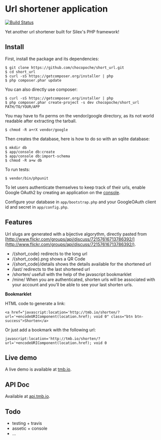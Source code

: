 # Url shortener application

[![Build Status](https://travis-ci.org/chocopoche/short_url.png?branch=master)](https://travis-ci.org/chocopoche/short_url)

Yet another url shortener built for Silex's PHP framework!

## Install

First, install the package and its dependencies: 

    $ git clone https://github.com/chocopoche/short_url.git
    $ cd short_url
    $ curl -sS https://getcomposer.org/installer | php
    $ php composer.phar update

You can also directly use composer:

    $ curl -sS https://getcomposer.org/installer | php
    $ php composer.phar create-project -s dev chocopoche/short_url PATH/TO/YOUR/APP

You may have to fix perms on the vendor/google directory, as its not world 
readable after extracting the tarball.

    $ chmod -R a+rX vendor/google

Then creates the database, here is how to do so with an sqlite database:

    $ mkdir db
    $ app/console db:create
    $ app/console db:import-schema
    $ chmod -R a+w db

To run tests:

    $ vendor/bin/phpunit

To let users authenticate themselves to keep track of their urls, enable
Google OAuth2 by creating an application on the [console](https://code.google.com/apis/console/).

Configure your database in `app/bootstrap.php` and your GoogleOAuth client id
and secret in `app/config.php`.

## Features

Url slugs are generated with a bijective algorythm, directly pasted from 
[http://www.flickr.com/groups/api/discuss/72157616713786392/](http://www.flickr.com/groups/api/discuss/72157616713786392/).

- /{short_code} redirects to the long url
- /{short_code}.png shows a QR Code
- /{short_code}/details shows the details available for the shortened url
- /last/ redirects to the last shortened url
- /shorten/ usefull with the help of the javascript bookmarklet
- /mine/ When you are authenticated, shorten urls will be associated with your account and you'll be able to see your last shorten urls.

**Bookmarklet** 

HTML code to generate a link:

    <a href="javascript:location='http://tmb.io/shorten/?url='+encodeURIComponent(location.href); void 0" class="btn btn-success">Shorten</a>

Or just add a bookmark with the following url:

    javascript:location='http://tmb.io/shorten/?url='+encodeURIComponent(location.href); void 0

## Live demo

A live demo is available at [tmb.io](http://tmb.io).

## API Doc

Available at [api.tmb.io](http://api.tmb.io).

## Todo

- testing + travis
- assetic + console
- ...

